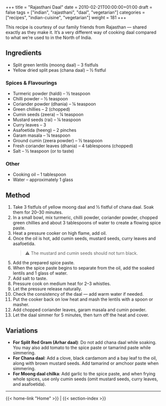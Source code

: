 +++
title = "Rajasthani Daal"
date = 2010-02-21T00:00:00+01:00
draft = false
tags = ["indian", "rajasthani", "daal", "vegetarian"]
categories = ["recipes", "indian-cuisine", "vegetarian"]
weight = 181
+++

This recipe is courtesy of our family friends from Rajasthan — shared exactly as they make it. It’s a very different way of cooking daal compared to what we’re used to in the North of India.

## Ingredients

- Split green lentils (moong daal) – 3 fistfuls  
- Yellow dried split peas (chana daal) – ½ fistful  

### Spices & Flavourings

- Turmeric powder (haldi) – ½ teaspoon  
- Chilli powder – ½ teaspoon  
- Coriander powder (dhania) – ¼ teaspoon  
- Green chillies – 2 (chopped)  
- Cumin seeds (zeera) – ¼ teaspoon  
- Mustard seeds (rai) – ¼ teaspoon  
- Curry leaves – 3  
- Asafoetida (heeng) – 2 pinches  
- Garam masala – ¼ teaspoon  
- Ground cumin (zeera powder) – ½ teaspoon  
- Fresh coriander leaves (dhania) – 4 tablespoons (chopped)  
- Salt – ½ teaspoon (or to taste)  

### Other

- Cooking oil – 1 tablespoon  
- Water – approximately 1 glass  

## Method

1. Take 3 fistfuls of yellow moong daal and ½ fistful of chana daal. Soak them for 20–30 minutes.  
2. In a small bowl, mix turmeric, chilli powder, coriander powder, chopped green chillies and about 3 tablespoons of water to create a flowing spice paste.  
3. Heat a pressure cooker on high flame, add oil.  
4. Once the oil is hot, add cumin seeds, mustard seeds, curry leaves and asafoetida.  
   > ⚠️ The mustard and cumin seeds should not turn black.  
5. Add the prepared spice paste.  
6. When the spice paste begins to separate from the oil, add the soaked lentils and 1 glass of water.  
7. Add salt to taste.  
8. Pressure cook on medium heat for 2–3 whistles.  
9. Let the pressure release naturally.  
10. Check the consistency of the daal — add warm water if needed.  
11. Put the cooker back on low heat and mash the lentils with a spoon or masher.  
12. Add chopped coriander leaves, garam masala and cumin powder.  
13. Let the daal simmer for 5 minutes, then turn off the heat and cover.

## Variations

- **For Split Red Gram (Arhar daal)**: Do not add chana daal while soaking. You may also add tomato to the spice paste or tamarind paste while simmering.  
- **For Chana daal**: Add a clove, black cardamom and a bay leaf to the oil, along with brown mustard seeds. Add tamarind or amchoor paste when simmering.  
- **For Moong daal chilka**: Add garlic to the spice paste, and when frying whole spices, use only cumin seeds (omit mustard seeds, curry leaves, and asafoetida).

---
{{< home-link "Home" >}} | {{< section-index >}}